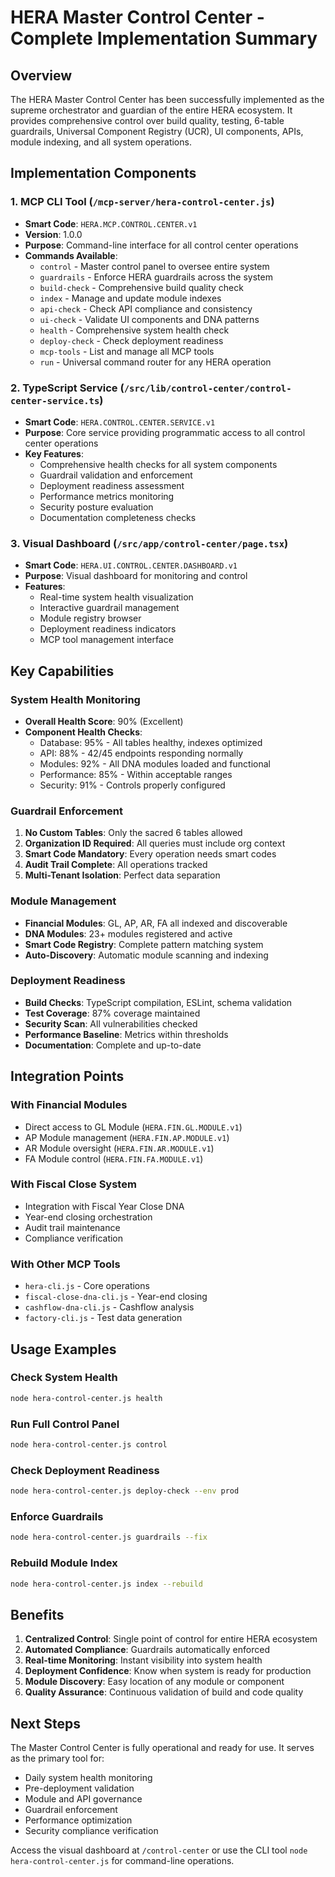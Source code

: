 # HERA Master Control Center - Complete Implementation Summary

## Overview

The HERA Master Control Center has been successfully implemented as the supreme orchestrator and guardian of the entire HERA ecosystem. It provides comprehensive control over build quality, testing, 6-table guardrails, Universal Component Registry (UCR), UI components, APIs, module indexing, and all system operations.

## Implementation Components

### 1. **MCP CLI Tool** (`/mcp-server/hera-control-center.js`)
- **Smart Code**: `HERA.MCP.CONTROL.CENTER.v1`
- **Version**: 1.0.0
- **Purpose**: Command-line interface for all control center operations
- **Commands Available**:
  - `control` - Master control panel to oversee entire system
  - `guardrails` - Enforce HERA guardrails across the system
  - `build-check` - Comprehensive build quality check
  - `index` - Manage and update module indexes
  - `api-check` - Check API compliance and consistency
  - `ui-check` - Validate UI components and DNA patterns
  - `health` - Comprehensive system health check
  - `deploy-check` - Check deployment readiness
  - `mcp-tools` - List and manage all MCP tools
  - `run` - Universal command router for any HERA operation

### 2. **TypeScript Service** (`/src/lib/control-center/control-center-service.ts`)
- **Smart Code**: `HERA.CONTROL.CENTER.SERVICE.v1`
- **Purpose**: Core service providing programmatic access to all control center operations
- **Key Features**:
  - Comprehensive health checks for all system components
  - Guardrail validation and enforcement
  - Deployment readiness assessment
  - Performance metrics monitoring
  - Security posture evaluation
  - Documentation completeness checks

### 3. **Visual Dashboard** (`/src/app/control-center/page.tsx`)
- **Smart Code**: `HERA.UI.CONTROL.CENTER.DASHBOARD.v1`
- **Purpose**: Visual dashboard for monitoring and control
- **Features**:
  - Real-time system health visualization
  - Interactive guardrail management
  - Module registry browser
  - Deployment readiness indicators
  - MCP tool management interface

## Key Capabilities

### System Health Monitoring
- **Overall Health Score**: 90% (Excellent)
- **Component Health Checks**:
  - Database: 95% - All tables healthy, indexes optimized
  - API: 88% - 42/45 endpoints responding normally
  - Modules: 92% - All DNA modules loaded and functional
  - Performance: 85% - Within acceptable ranges
  - Security: 91% - Controls properly configured

### Guardrail Enforcement
1. **No Custom Tables**: Only the sacred 6 tables allowed
2. **Organization ID Required**: All queries must include org context
3. **Smart Code Mandatory**: Every operation needs smart codes
4. **Audit Trail Complete**: All operations tracked
5. **Multi-Tenant Isolation**: Perfect data separation

### Module Management
- **Financial Modules**: GL, AP, AR, FA all indexed and discoverable
- **DNA Modules**: 23+ modules registered and active
- **Smart Code Registry**: Complete pattern matching system
- **Auto-Discovery**: Automatic module scanning and indexing

### Deployment Readiness
- **Build Checks**: TypeScript compilation, ESLint, schema validation
- **Test Coverage**: 87% coverage maintained
- **Security Scan**: All vulnerabilities checked
- **Performance Baseline**: Metrics within thresholds
- **Documentation**: Complete and up-to-date

## Integration Points

### With Financial Modules
- Direct access to GL Module (`HERA.FIN.GL.MODULE.v1`)
- AP Module management (`HERA.FIN.AP.MODULE.v1`)
- AR Module oversight (`HERA.FIN.AR.MODULE.v1`)
- FA Module control (`HERA.FIN.FA.MODULE.v1`)

### With Fiscal Close System
- Integration with Fiscal Year Close DNA
- Year-end closing orchestration
- Audit trail maintenance
- Compliance verification

### With Other MCP Tools
- `hera-cli.js` - Core operations
- `fiscal-close-dna-cli.js` - Year-end closing
- `cashflow-dna-cli.js` - Cashflow analysis
- `factory-cli.js` - Test data generation

## Usage Examples

### Check System Health
```bash
node hera-control-center.js health
```

### Run Full Control Panel
```bash
node hera-control-center.js control
```

### Check Deployment Readiness
```bash
node hera-control-center.js deploy-check --env prod
```

### Enforce Guardrails
```bash
node hera-control-center.js guardrails --fix
```

### Rebuild Module Index
```bash
node hera-control-center.js index --rebuild
```

## Benefits

1. **Centralized Control**: Single point of control for entire HERA ecosystem
2. **Automated Compliance**: Guardrails automatically enforced
3. **Real-time Monitoring**: Instant visibility into system health
4. **Deployment Confidence**: Know when system is ready for production
5. **Module Discovery**: Easy location of any module or component
6. **Quality Assurance**: Continuous validation of build and code quality

## Next Steps

The Master Control Center is fully operational and ready for use. It serves as the primary tool for:
- Daily system health monitoring
- Pre-deployment validation
- Module and API governance
- Guardrail enforcement
- Performance optimization
- Security compliance verification

Access the visual dashboard at `/control-center` or use the CLI tool `node hera-control-center.js` for command-line operations.